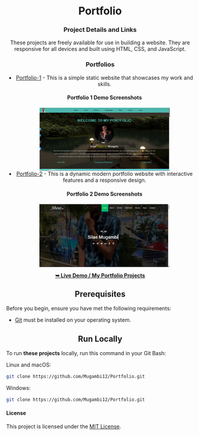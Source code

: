 <h1 align="center">Portfolio</h1>

<div align="center"> 
  <h3>Project Details and Links</h3>

  <p>These projects are freely available for use in building a website. They are responsive for all devices and built using HTML, CSS, and JavaScript.</p>

  <h3>Portfolios</h3>

  <ul>
    <li><a href="Portfolio-1/index.html">Portfolio-1</a> - This is a simple static website that showcases my work and skills.</li>
    <div style="display: flex; justify-content: center; align-items: center; flex-wrap: wrap;">
      <h4 align="center">Portfolio 1 Demo Screenshots</h4>
      <img src="images/Portfolio-1.png" alt="Portfolio-1 Demo" title="Desktop Demo" width="350">
    </div>
    <li><a href="Portfolio-2/index.html">Portfolio-2</a> - This is a dynamic modern portfolio website with interactive features and a responsive design.</li>
    <div style="display: flex; justify-content: center; align-items: center; flex-wrap: wrap;">
      <h4 align="center">Portfolio 2 Demo Screenshots</h4>
      <img src="images/Portfolio-2.png" alt="Portfolio-2 Demo" title="Desktop Demo" width="350">
    </div>
  </ul>

  <a href="https://mugambi12.github.io/Portfolio"><strong>➥ Live Demo / My Portfolio Projects</strong></a>
</div>

<h2 align="center">Prerequisites</h2>

Before you begin, ensure you have met the following requirements:

* [Git](https://git-scm.com/downloads "Download Git") must be installed on your operating system.

<h2 align="center">Run Locally</h2>

To run **these projects** locally, run this command in your Git Bash:

Linux and macOS:

```bash
git clone https://github.com/Mugambi12/Portfolio.git
```

Windows:

```bash
git clone https://github.com/Mugambi12/Portfolio.git
```

#### License

This project is licensed under the [MIT License](https://choosealicense.com/licenses/mit/).
```
